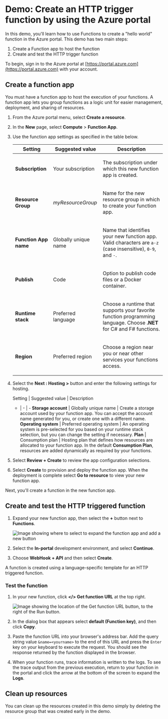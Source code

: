 # Demo: Create an HTTP trigger function by using the Azure portal

In this demo, you'll learn how to use Functions to create a "hello world" function in the Azure portal. This demo has two main steps:

1.  Create a Function app to host the function
2.  Create and test the HTTP trigger function

To begin, sign in to the Azure portal at [https://portal.azure.com](https://portal.azure.com) with your account.

## Create a function app

You must have a function app to host the execution of your functions. A function app lets you group functions as a logic unit for easier management, deployment, and sharing of resources.

1.  From the Azure portal menu, select **Create a resource**.

2. In the **New** page, select **Compute** > **Function App**.

3. Use the function app settings as specified in the table below.

    <table>
    <thead>
    <tr>
    <th>Setting</th>
    <th>Suggested value</th>
    <th>Description</th>
    </tr>
    </thead>
    <tbody>
    <tr>
    <td><p><strong>Subscription</strong></p></td>
    <td><p>Your subscription</p></td>
    <td><p>The subscription under which this new function app is created.</p></td>
    </tr>
    <tr>
    <td><p><strong>Resource Group</strong></p></td>
    <td><p><em>myResourceGroup</em></p></td>
    <td><p>Name for the new resource group in which to create your function app.</p></td>
    </tr>
    <tr>
    <td><p><strong>Function App name</strong></p></td>
    <td><p>Globally unique name</p></td>
    <td><p>Name that identifies your new function app. Valid characters are <code>a-z</code> (case insensitive), <code>0-9</code>, and <code>-</code>.</p></td>
    </tr>
    <tr>
    <td><p><strong>Publish</strong></p></td>
    <td><p>Code</p></td>
    <td><p>Option to publish code files or a Docker container.</p></td>
    </tr>
    <tr>
    <td><p><strong>Runtime stack</strong></p></td>
    <td><p>Preferred language</p></td>
    <td><p>Choose a runtime that supports your favorite function programming language. Choose <strong>.NET</strong> for C# and F# functions.</p></td>
    </tr>
    <tr>
    <td><p><strong>Region</strong></p></td>
    <td><p>Preferred region</p></td>
    <td><p>Choose a region near you or near other services your functions access.</p></td>
    </tr>
    </tbody>
    </table>

<!-- 
Setting | Suggested value | Description
- | - |  -
**Subscription** | Your subscription | The subscription under which this new function app is created.
**Resource Group** | *myResourceGroup* | Name for the new resource group in which to create your function app.
**Function App name** | Globally unique name | Name that identifies your new function app. Valid characters are `a-z` (case insensitive), `0-9`, and `-`.
**Publish** | Code | Option to publish code files or a Docker container.
**Runtime stack** | Preferred language | Choose a runtime that supports your favorite function programming language. Choose **.NET** for C# and F# functions.
**Region** | Preferred region | Choose a region near you or near other services your functions access. 
-->

4. Select the **Next : Hosting >** button and enter the following settings for hosting.

    Setting | Suggested value | Description
    - | - | -
    **Storage account** | Globally unique name | Create a storage account used by your function app. You can accept the account name generated for you, or create one with a different name.
    **Operating system** | Preferred operating system | An operating system is pre-selected for you based on your runtime stack selection, but you can change the setting if necessary.
    **Plan** | Consumption plan | Hosting plan that defines how resources are allocated to your function app. In the default **Consumption Plan**, resources are added dynamically as required by your functions.

5. Select **Review + Create** to review the app configuration selections.

6. Select **Create** to provision and deploy the function app. When the deployment is complete select **Go to resource** to view your new function app.

Next, you'll create a function in the new function app.

## Create and test the HTTP triggered function

1. Expand your new function app, then select the **+** button next to **Functions**.

    ![Image showing where to select to expand the function app and add a new button](../../linked_image_files/http-trigger-function-1.png)

2. Select the **In-portal** development environment, and select **Continue**.

3. Choose **WebHook + API** and then select **Create**.

A function is created using a language-specific template for an HTTP triggered function.

### Test the function

1. In your new function, click **</> Get function URL** at the top right. 

    ![Image showing the location of the **Get function URL** button, to the right of the **Run** button.](../../linked_image_files/http-triger-copyURL.png)

2. In the dialog box that appears select **default (Function key)**, and then click **Copy**.

3. Paste the function URL into your browser's address bar. Add the query string value `&name=<yourname>` to the end of this URL and press the `Enter` key on your keyboard to execute the request. You should see the response returned by the function displayed in the browser.

4. When your function runs, trace information is written to the logs. To see the trace output from the previous execution, return to your function in the portal and click the arrow at the bottom of the screen to expand the **Logs**.

## Clean up resources

You can clean up the resources created in this demo simply by deleting the resource group that was created early in the demo.

